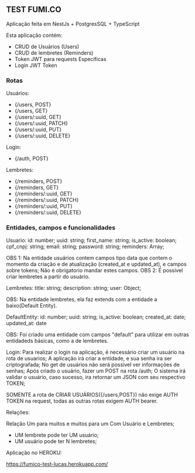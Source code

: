 <h2> TEST FUMI.CO </h2>

Aplicação feita em NestJs + PostgresSQL + TypeScript

Esta aplicação contém:

- CRUD de Usuários (Users)
- CRUD de lembretes (Reminders)
- Token JWT para requests Especificas
- Login JWT Token


<h3>Rotas</h3>

Usuários:
- {/users, POST}
- {/users, GET}
- {/users/:uuid, GET}
- {/users/:uuid, PATCH}
- {/users/:uuid, PUT}
- {/users/:uuid, DELETE}

Login:
- {/auth, POST}

Lembretes:
- {/reminders, POST}
- {/reminders, GET}
- {/reminders/:uuid, GET}
- {/reminders/:uuid, PATCH}
- {/reminders/:uuid, PUT}
- {/reminders/:uuid, DELETE}

<h3>Entidades, campos e funcionalidades </h3>

Usuario:
id: number;
uuid: string;
first_name: string;
is_active: boolean;
cpf_cnpj: string;
email: string;
password: string;
reminders: Array;

OBS 1: Na entidade usuários contem campos tipo data que contem o momento da criação e de atualização (created_at e updated_at), e campos sobre tokens;
Não é obrigatorio mandar estes campos.
OBS 2: É possivel criar lembretes a partir do usuário.

Lembretes:
title: string;
description: string;
user: Object;

OBS: Na entidade lembretes, ela faz extends com a entidade a baixo(Default Entity).

DefaultEntity:
id: number;
uuid: string;
is_active: boolean;
created_at: date;
updated_at: date

OBS: Foi criado uma entidade com campos "default" para utilizar em outras entidadeds básicas, como a de lembretes.

Login:
Para realizar o login na aplicação, é necessário criar um usuário na rota de usuarios;
A aplicação irá criar a entidade, e sua senha ira ser criptografada;
No get de usuários não será possivel ver informações de senhas;
Após criado o usuário, fazer um POST na rota /auth;
O sistema irá validar o usuário, caso sucesso, ira retornar um JSON com seu respectivo TOKEN;

SOMENTE a rota de CRIAR USUÁRIOS({/users,POST}) não exige AUTH TOKEN na request, todas as outras rotas exigem AUTH bearer.

Relações:

Relação Um para muitos e muitos para um Com Usuário e Lembretes;
- UM lembrete pode ter UM usuário;
- UM usuário pode ter N lembretes;

Aplicação no HEROKU:

https://fumico-test-lucas.herokuapp.com/


